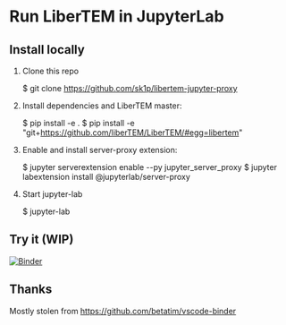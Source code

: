 # Run LiberTEM in JupyterLab

## Install locally

1. Clone this repo

    $ git clone https://github.com/sk1p/libertem-jupyter-proxy

2. Install dependencies and LiberTEM master:

    $ pip install -e .
    $ pip install -e "git+https://github.com/liberTEM/LiberTEM/#egg=libertem"

3. Enable and install server-proxy extension:

    $ jupyter serverextension enable --py jupyter_server_proxy
    $ jupyter labextension install @jupyterlab/server-proxy

3. Start jupyter-lab

    $ jupyter-lab

## Try it (WIP)

[![Binder](https://mybinder.org/badge_logo.svg)](https://mybinder.org/v2/gh/sk1p/libertem-jupyter-proxy/master?urlpath=lab)

## Thanks

Mostly stolen from https://github.com/betatim/vscode-binder

